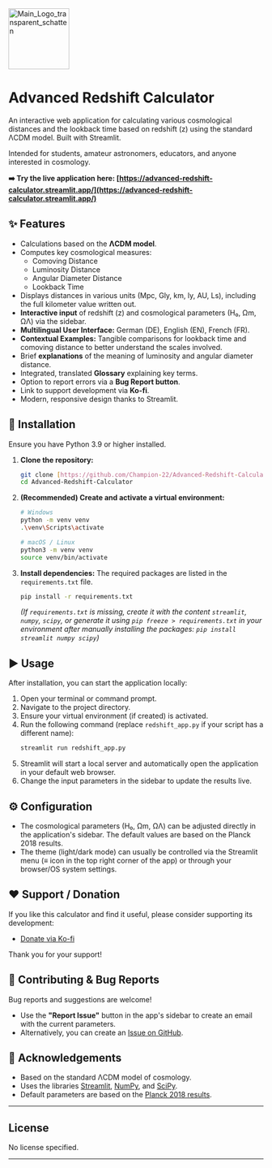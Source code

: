 <img width="120" alt="Main_Logo_transparent_schatten" src="https://github.com/user-attachments/assets/7d7eae98-a298-4cf9-bdc0-cda1dda596af" />

# Advanced Redshift Calculator

An interactive web application for calculating various cosmological distances and the lookback time based on redshift (z) using the standard ΛCDM model. Built with Streamlit.

Intended for students, amateur astronomers, educators, and anyone interested in cosmology.

**➡️ Try the live application here: [https://advanced-redshift-calculator.streamlit.app/](https://advanced-redshift-calculator.streamlit.app/)**

## ✨ Features

* Calculations based on the **ΛCDM model**.
* Computes key cosmological measures:
    * Comoving Distance
    * Luminosity Distance
    * Angular Diameter Distance
    * Lookback Time
* Displays distances in various units (Mpc, Gly, km, ly, AU, Ls), including the full kilometer value written out.
* **Interactive input** of redshift (z) and cosmological parameters (H₀, Ωm, ΩΛ) via the sidebar.
* **Multilingual User Interface:** German (DE), English (EN), French (FR).
* **Contextual Examples:** Tangible comparisons for lookback time and comoving distance to better understand the scales involved.
* Brief **explanations** of the meaning of luminosity and angular diameter distance.
* Integrated, translated **Glossary** explaining key terms.
* Option to report errors via a **Bug Report button**.
* Link to support development via **Ko-fi**.
* Modern, responsive design thanks to Streamlit.

## 🚀 Installation

Ensure you have Python 3.9 or higher installed.

1.  **Clone the repository:**
    ```bash
    git clone [https://github.com/Champion-22/Advanced-Redshift-Calculator.git](https://github.com/Champion-22/Advanced-Redshift-Calculator.git)
    cd Advanced-Redshift-Calculator
    ```

2.  **(Recommended) Create and activate a virtual environment:**
    ```bash
    # Windows
    python -m venv venv
    .\venv\Scripts\activate

    # macOS / Linux
    python3 -m venv venv
    source venv/bin/activate
    ```

3.  **Install dependencies:**
    The required packages are listed in the `requirements.txt` file.
    ```bash
    pip install -r requirements.txt
    ```
    *(If `requirements.txt` is missing, create it with the content `streamlit`, `numpy`, `scipy`, or generate it using `pip freeze > requirements.txt` in your environment after manually installing the packages: `pip install streamlit numpy scipy`)*

## ▶️ Usage

After installation, you can start the application locally:

1.  Open your terminal or command prompt.
2.  Navigate to the project directory.
3.  Ensure your virtual environment (if created) is activated.
4.  Run the following command (replace `redshift_app.py` if your script has a different name):
    ```bash
    streamlit run redshift_app.py
    ```
5.  Streamlit will start a local server and automatically open the application in your default web browser.
6.  Change the input parameters in the sidebar to update the results live.

## ⚙️ Configuration

* The cosmological parameters (H₀, Ωm, ΩΛ) can be adjusted directly in the application's sidebar. The default values are based on the Planck 2018 results.
* The theme (light/dark mode) can usually be controlled via the Streamlit menu (≡ icon in the top right corner of the app) or through your browser/OS system settings.

## ❤️ Support / Donation

If you like this calculator and find it useful, please consider supporting its development:

* [Donate via Ko-fi](https://ko-fi.com/advanceddsofinder)

Thank you for your support!

## 🤝 Contributing & Bug Reports

Bug reports and suggestions are welcome!

* Use the **"Report Issue"** button in the app's sidebar to create an email with the current parameters.
* Alternatively, you can create an [Issue on GitHub](https://github.com/Champion-22/Advanced-Redshift-Calculator/issues).

## 🙏 Acknowledgements

* Based on the standard ΛCDM model of cosmology.
* Uses the libraries [Streamlit](https://streamlit.io/), [NumPy](https://numpy.org/), and [SciPy](https://scipy.org/).
* Default parameters are based on the [Planck 2018 results](https://www.cosmos.esa.int/web/planck/publications).

---

## License

No license specified.

---
